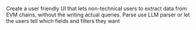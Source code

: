 Create a user friendly UI that lets non-technical users to extract data from EVM chains, without the writing actual queries. Parse use LLM parser or let the users tell which fields and filters they want 